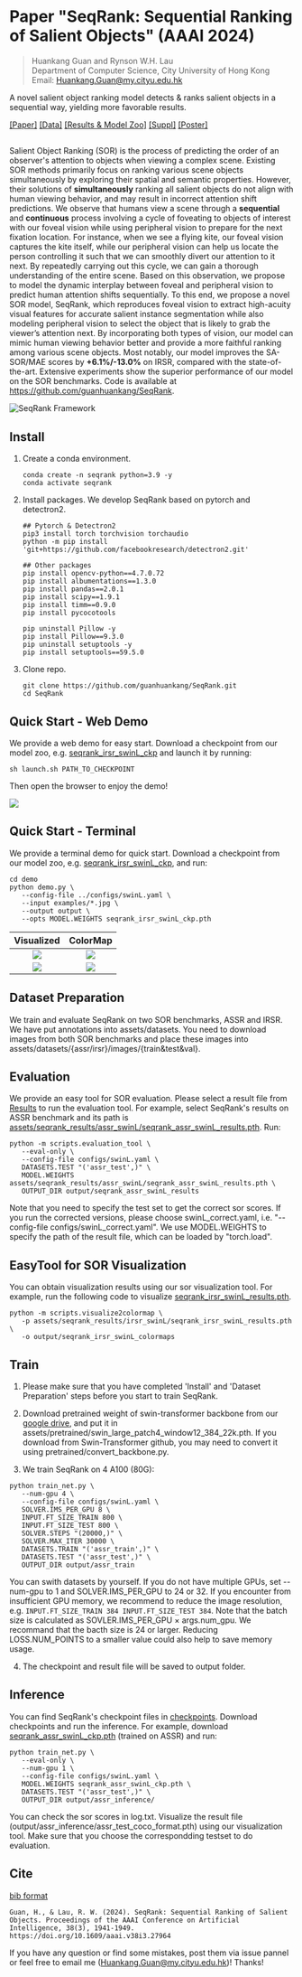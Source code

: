 # Paper "SeqRank: Sequential Ranking of Salient Objects" (AAAI 2024)

> Huankang Guan and Rynson W.H. Lau   
> Department of Computer Science, City University of Hong Kong  
> Email: Huankang.Guan@my.cityu.edu.hk


A novel salient object ranking model detects & ranks salient objects in a sequential way, yielding more favorable results.

[[Paper]](https://1drv.ms/b/s!Ap4-mN9MwOE5gpZ9LlJZ6iP3VmhU0A?e=WVEoPs) [[Data]](https://github.com/guanhuankang/SeqRank/tree/main/assets/datasets) [[Results & Model Zoo]](https://github.com/guanhuankang/SeqRank/tree/main/assets/seqrank_results) [[Suppl]](doc/guan_seqrank_suppl.pdf) [[Poster]](doc/guan_seqrank_poster.pdf)

## 

Salient Object Ranking (SOR) is the process of predicting the order of an observer's attention to objects when viewing a complex scene. Existing SOR methods primarily focus on ranking various scene objects simultaneously by exploring their spatial and semantic properties. However, their solutions of **simultaneously** ranking all salient objects do not align with human viewing behavior, and may result in incorrect attention shift predictions. We observe that humans view a scene through a **sequential** and **continuous** process involving a cycle of foveating to objects of interest with our foveal vision while using peripheral vision to prepare for the next fixation location. For instance, when we see a flying kite, our foveal vision captures the kite itself, while our peripheral vision can help us locate the person controlling it such that we can smoothly divert our attention to it next. By repeatedly carrying out this cycle, we can gain a thorough understanding of the entire scene. Based on this observation, we propose to model the dynamic interplay between foveal and peripheral vision to predict human attention shifts sequentially. To this end, we propose a novel SOR model, SeqRank, which reproduces foveal vision to extract high-acuity visual features for accurate salient instance segmentation while also modeling peripheral vision to select the object that is likely to grab the viewer’s attention next. By incorporating both types of vision, our model can mimic human viewing behavior better and provide a more faithful ranking among various scene objects. Most notably, our model improves the SA-SOR/MAE scores by **+6.1%/-13.0%** on IRSR, compared with the state-of-the-art. Extensive experiments show the superior performance of our model on the SOR benchmarks. Code is available at https://github.com/guanhuankang/SeqRank.

![SeqRank Framework](doc/seqrank.jpg)



## Install

1. Create a conda environment.

   ```shell
   conda create -n seqrank python=3.9 -y
   conda activate seqrank
   ```

2. Install packages. We develop SeqRank based on pytorch and detectron2.

   ```shell
   ## Pytorch & Detectron2
   pip3 install torch torchvision torchaudio
   python -m pip install 'git+https://github.com/facebookresearch/detectron2.git'
   
   ## Other packages
   pip install opencv-python==4.7.0.72
   pip install albumentations==1.3.0
   pip install pandas==2.0.1
   pip install scipy==1.9.1
   pip install timm==0.9.0
   pip install pycocotools
   
   pip uninstall Pillow -y
   pip install Pillow==9.3.0
   pip uninstall setuptools -y
   pip install setuptools==59.5.0
   ```

3. Clone repo.

   ```
   git clone https://github.com/guanhuankang/SeqRank.git
   cd SeqRank
   ```


## Quick Start - Web Demo

We provide a web demo for easy start. Download a checkpoint from our model zoo, e.g. [seqrank_irsr_swinL_ckp](https://drive.google.com/file/d/1PUSJLRxA9sIJoYXx0Si3TawoKvnLIU3o/view?usp=drive_link) and launch it by running:

```
sh launch.sh PATH_TO_CHECKPOINT
```

Then open the browser to enjoy the demo!

![](doc/web_demo.jpg)

## Quick Start - Terminal

We provide a terminal demo for quick start. Download a checkpoint from our model zoo, e.g. [seqrank_irsr_swinL_ckp](https://drive.google.com/file/d/1PUSJLRxA9sIJoYXx0Si3TawoKvnLIU3o/view?usp=drive_link), and run:

```
cd demo
python demo.py \
   --config-file ../configs/swinL.yaml \
   --input examples/*.jpg \
   --output output \
   --opts MODEL.WEIGHTS seqrank_irsr_swinL_ckp.pth
```

Visualized             |  ColorMap
:-------------------------:|:-------------------------:
|![](doc/samples/COCO_val2014_000000502220.jpg)|![](doc/samples/COCO_val2014_000000502220.png)|
|![](doc/samples/sa_10083940.jpg) | ![](doc/samples/sa_10083940.png) |


## Dataset Preparation
We train and evaluate SeqRank on two SOR benchmarks, ASSR and IRSR. We have put annotations into assets/datasets. You need to download images from both SOR benchmarks and place these images into assets/datasets/{assr/irsr}/images/{train&test&val}.


## Evaluation

We provide an easy tool for SOR evaluation. Please select a result file from [Results](https://github.com/guanhuankang/SeqRank/tree/main/assets/seqrank_results) to run the evaluation tool. For example, select SeqRank's results on ASSR benchmark and its path is [assets/seqrank_results/assr_swinL/seqrank_assr_swinL_results.pth](https://github.com/guanhuankang/SeqRank/blob/main/assets/seqrank_results/assr_swinL/seqrank_assr_swinL_results.pth). Run:

```
python -m scripts.evaluation_tool \
   --eval-only \
   --config-file configs/swinL.yaml \
   DATASETS.TEST "('assr_test',)" \
   MODEL.WEIGHTS assets/seqrank_results/assr_swinL/seqrank_assr_swinL_results.pth \
   OUTPUT_DIR output/seqrank_assr_swinL_results
```

Note that you need to specify the test set to get the correct sor scores. If you run the corrected versions, please choose swinL_correct.yaml, i.e. "--config-file configs/swinL_correct.yaml". We use MODEL.WEIGHTS to specify the path of the result file, which can be loaded by "torch.load".


## EasyTool for SOR Visualization

You can obtain visualization results using our sor visualization tool. For example, run the following code to visualize [seqrank_irsr_swinL_results.pth](https://github.com/guanhuankang/SeqRank/blob/main/assets/seqrank_results/irsr_swinL/seqrank_irsr_swinL_results.pth).

```
python -m scripts.visualize2colormap \
   -p assets/seqrank_results/irsr_swinL/seqrank_irsr_swinL_results.pth \
   -o output/seqrank_irsr_swinL_colormaps
```

## Train

1. Please make sure that you have completed 'Install' and 'Dataset Preparation' steps before you start to train SeqRank.

2. Download pretrained weight of swin-transformer backbone from our [google drive](https://drive.google.com/file/d/1zuxsowmxrR_1_MejfOxHD1D6_xAXhdir/view?usp=drive_link), and put it in assets/pretrained/swin_large_patch4_window12_384_22k.pth. If you download from Swin-Transformer github, you may need to convert it using pretrained/convert_backbone.py.

2. We train SeqRank on 4 A100 (80G):
```
python train_net.py \
   --num-gpu 4 \
   --config-file configs/swinL.yaml \
   SOLVER.IMS_PER_GPU 8 \
   INPUT.FT_SIZE_TRAIN 800 \
   INPUT.FT_SIZE_TEST 800 \
   SOLVER.STEPS "(20000,)" \
   SOLVER.MAX_ITER 30000 \
   DATASETS.TRAIN "('assr_train',)" \
   DATASETS.TEST "('assr_test',)" \
   OUTPUT_DIR output/assr_train
```
You can swith datasets by yourself. If you do not have multiple GPUs, set --num-gpu to 1 and SOLVER.IMS_PER_GPU to 24 or 32. If you encounter from insufficient GPU memory, we recommend to reduce the image resolution, e.g. ``` INPUT.FT_SIZE_TRAIN 384 INPUT.FT_SIZE_TEST 384 ```. Note that the batch size is calculated as SOVLER.IMS_PER_GPU $\times$ args.num_gpu. We recommand that the bacth size is 24 or larger. Reducing LOSS.NUM_POINTS to a smaller value could also help to save memory usage.

4. The checkpoint and result file will be saved to output folder.

## Inference

You can find SeqRank's checkpoint files in [checkpoints](https://github.com/guanhuankang/SeqRank/tree/main/assets/seqrank_results). Download checkpoints and run the inference. For example, download [seqrank_assr_swinL_ckp.pth](https://drive.google.com/file/d/1rWHEUlnCWweoYqdY9JvrHuts-2lmUr_B/view) (trained on ASSR) and run:
```
python train_net.py \
   --eval-only \
   --num-gpu 1 \
   --config-file configs/swinL.yaml \
   MODEL.WEIGHTS seqrank_assr_swinL_ckp.pth \
   DATASETS.TEST "('assr_test',)" \
   OUTPUT_DIR output/assr_inference/
```
You can check the sor scores in log.txt. Visualize the result file (output/assr_inference/assr_test_coco_format.pth) using our visualization tool. Make sure that you choose the correspondding testset to do evaluation.

## Cite
[bib format](cite_seqrank_guan.bib)
```
Guan, H., & Lau, R. W. (2024). SeqRank: Sequential Ranking of Salient Objects. Proceedings of the AAAI Conference on Artificial Intelligence, 38(3), 1941-1949. https://doi.org/10.1609/aaai.v38i3.27964
```

If you have any question or find some mistakes, post them via issue pannel or feel free to email me (Huankang.Guan@my.cityu.edu.hk)! Thanks!
